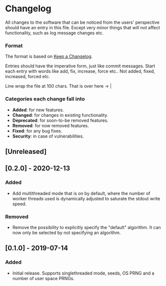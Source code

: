 # Changelog
All changes to the software that can be noticed from the users' perspective should have an entry in
this file. Except very minor things that will not affect functionality, such as log message changes
etc.

### Format

The format is based on [Keep a Changelog](http://keepachangelog.com/en/1.0.0/).

Entries should have the imperative form, just like commit messages. Start each entry with words
like add, fix, increase, force etc.. Not added, fixed, increased, forced etc.

Line wrap the file at 100 chars.                                             That is over here -> |

### Categories each change fall into

* **Added**: for new features.
* **Changed**: for changes in existing functionality.
* **Deprecated**: for soon-to-be removed features.
* **Removed**: for now removed features.
* **Fixed**: for any bug fixes.
* **Security**: in case of vulnerabilities.


## [Unreleased]


## [0.2.0] - 2020-12-13
### Added
- Add multithreaded mode that is on by default, where the number of worker threads
  used is dynamically adjusted to saturate the stdout write speed.

### Removed
- Remove the possibility to explicitly specify the "default" algorithm. It can now only
  be selected by not specifying an algorithm.


## [0.1.0] - 2019-07-14
### Added
- Initial release. Supports singlethreaded mode, seeds, OS PRNG and a number of user space
  PRNGs.
